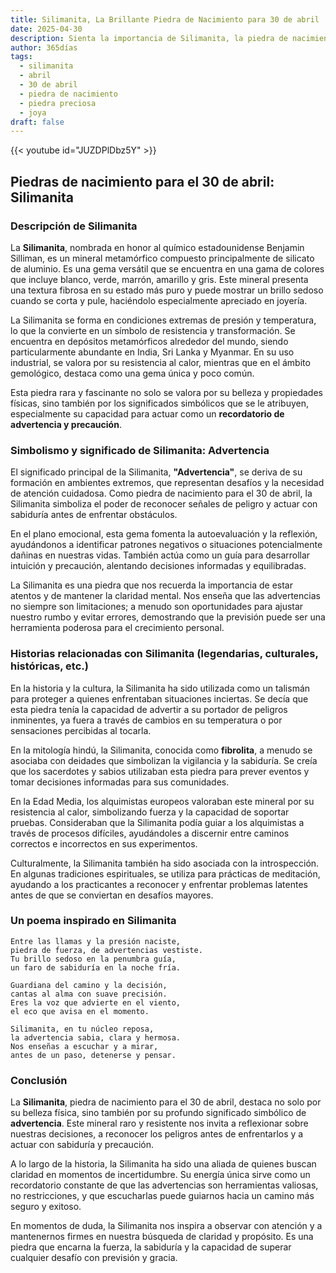 ```yaml
---
title: Silimanita, La Brillante Piedra de Nacimiento para 30 de abril
date: 2025-04-30
description: Sienta la importancia de Silimanita, la piedra de nacimiento de 30 de abril que simboliza Advertencia. Deje que su belleza y significado iluminen su día.
author: 365días
tags:
  - silimanita
  - abril
  - 30 de abril
  - piedra de nacimiento
  - piedra preciosa
  - joya
draft: false
---
```


{{< youtube id="JUZDPlDbz5Y" >}}

## Piedras de nacimiento para el 30 de abril: Silimanita

### Descripción de Silimanita

La **Silimanita**, nombrada en honor al químico estadounidense Benjamin Silliman, es un mineral metamórfico compuesto principalmente de silicato de aluminio. Es una gema versátil que se encuentra en una gama de colores que incluye blanco, verde, marrón, amarillo y gris. Este mineral presenta una textura fibrosa en su estado más puro y puede mostrar un brillo sedoso cuando se corta y pule, haciéndolo especialmente apreciado en joyería.

La Silimanita se forma en condiciones extremas de presión y temperatura, lo que la convierte en un símbolo de resistencia y transformación. Se encuentra en depósitos metamórficos alrededor del mundo, siendo particularmente abundante en India, Sri Lanka y Myanmar. En su uso industrial, se valora por su resistencia al calor, mientras que en el ámbito gemológico, destaca como una gema única y poco común.

Esta piedra rara y fascinante no solo se valora por su belleza y propiedades físicas, sino también por los significados simbólicos que se le atribuyen, especialmente su capacidad para actuar como un **recordatorio de advertencia y precaución**.

### Simbolismo y significado de Silimanita: Advertencia

El significado principal de la Silimanita, **"Advertencia"**, se deriva de su formación en ambientes extremos, que representan desafíos y la necesidad de atención cuidadosa. Como piedra de nacimiento para el 30 de abril, la Silimanita simboliza el poder de reconocer señales de peligro y actuar con sabiduría antes de enfrentar obstáculos.

En el plano emocional, esta gema fomenta la autoevaluación y la reflexión, ayudándonos a identificar patrones negativos o situaciones potencialmente dañinas en nuestras vidas. También actúa como un guía para desarrollar intuición y precaución, alentando decisiones informadas y equilibradas.

La Silimanita es una piedra que nos recuerda la importancia de estar atentos y de mantener la claridad mental. Nos enseña que las advertencias no siempre son limitaciones; a menudo son oportunidades para ajustar nuestro rumbo y evitar errores, demostrando que la previsión puede ser una herramienta poderosa para el crecimiento personal.

### Historias relacionadas con Silimanita (legendarias, culturales, históricas, etc.)

En la historia y la cultura, la Silimanita ha sido utilizada como un talismán para proteger a quienes enfrentaban situaciones inciertas. Se decía que esta piedra tenía la capacidad de advertir a su portador de peligros inminentes, ya fuera a través de cambios en su temperatura o por sensaciones percibidas al tocarla.

En la mitología hindú, la Silimanita, conocida como **fibrolita**, a menudo se asociaba con deidades que simbolizan la vigilancia y la sabiduría. Se creía que los sacerdotes y sabios utilizaban esta piedra para prever eventos y tomar decisiones informadas para sus comunidades.

En la Edad Media, los alquimistas europeos valoraban este mineral por su resistencia al calor, simbolizando fuerza y la capacidad de soportar pruebas. Consideraban que la Silimanita podía guiar a los alquimistas a través de procesos difíciles, ayudándoles a discernir entre caminos correctos e incorrectos en sus experimentos.

Culturalmente, la Silimanita también ha sido asociada con la introspección. En algunas tradiciones espirituales, se utiliza para prácticas de meditación, ayudando a los practicantes a reconocer y enfrentar problemas latentes antes de que se conviertan en desafíos mayores.

### Un poema inspirado en Silimanita

```
Entre las llamas y la presión naciste,  
piedra de fuerza, de advertencias vestiste.  
Tu brillo sedoso en la penumbra guía,  
un faro de sabiduría en la noche fría.  

Guardiana del camino y la decisión,  
cantas al alma con suave precisión.  
Eres la voz que advierte en el viento,  
el eco que avisa en el momento.  

Silimanita, en tu núcleo reposa,  
la advertencia sabia, clara y hermosa.  
Nos enseñas a escuchar y a mirar,  
antes de un paso, detenerse y pensar.  
```

### Conclusión

La **Silimanita**, piedra de nacimiento para el 30 de abril, destaca no solo por su belleza física, sino también por su profundo significado simbólico de **advertencia**. Este mineral raro y resistente nos invita a reflexionar sobre nuestras decisiones, a reconocer los peligros antes de enfrentarlos y a actuar con sabiduría y precaución.

A lo largo de la historia, la Silimanita ha sido una aliada de quienes buscan claridad en momentos de incertidumbre. Su energía única sirve como un recordatorio constante de que las advertencias son herramientas valiosas, no restricciones, y que escucharlas puede guiarnos hacia un camino más seguro y exitoso.

En momentos de duda, la Silimanita nos inspira a observar con atención y a mantenernos firmes en nuestra búsqueda de claridad y propósito. Es una piedra que encarna la fuerza, la sabiduría y la capacidad de superar cualquier desafío con previsión y gracia.